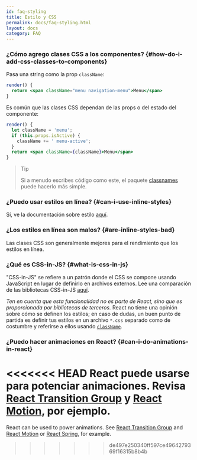 ```yaml
---
id: faq-styling
title: Estilo y CSS
permalink: docs/faq-styling.html
layout: docs
category: FAQ
---
```


### ¿Cómo agrego clases CSS a los componentes? {#how-do-i-add-css-classes-to-components}

Pasa una string como la prop `className`:

```jsx
render() {
  return <span className="menu navigation-menu">Menu</span>
}
```

Es común que las clases CSS dependan de las props o del estado del componente:

```jsx
render() {
  let className = 'menu';
  if (this.props.isActive) {
    className += ' menu-active';
  }
  return <span className={className}>Menu</span>
}
```

>Tip
>
>Si a menudo escribes código como este, el paquete [classnames](https://www.npmjs.com/package/classnames#usage-with-reactjs) puede hacerlo más simple.

### ¿Puedo usar estilos en línea? {#can-i-use-inline-styles}

Sí, ve la documentación sobre estilo [aquí](/docs/dom-elements.html#style).

### ¿Los estilos en línea son malos? {#are-inline-styles-bad}

Las clases CSS son generalmente mejores para el rendimiento que los estilos en línea.

### ¿Qué es CSS-in-JS? {#what-is-css-in-js}

"CSS-in-JS" se refiere a un patrón donde el CSS se compone usando JavaScript en lugar de definirlo en archivos externos. Lee una comparación de las bibliotecas CSS-in-JS [aquí](https://github.com/MicheleBertoli/css-in-js).

_Ten en cuenta que esta funcionalidad no es parte de React, sino que es proporcionada por bibliotecas de terceros._ React no tiene una opinión sobre cómo se definen los estilos; en caso de dudas, un buen punto de partida es definir tus estilos en un archivo `*.css` separado como de costumbre y referirse a ellos usando [`className`](/docs/dom-elements.html#classname).

### ¿Puedo hacer animaciones en React? {#can-i-do-animations-in-react}

<<<<<<< HEAD
React puede usarse para potenciar animaciones. Revisa [React Transition Group](https://reactcommunity.org/react-transition-group/) y [React Motion](https://github.com/chenglou/react-motion), por ejemplo.
=======
React can be used to power animations. See [React Transition Group](https://reactcommunity.org/react-transition-group/) and [React Motion](https://github.com/chenglou/react-motion) or [React Spring](https://github.com/react-spring/react-spring), for example.
>>>>>>> de497e250340ff597ce4964279369f16315b8b4b
